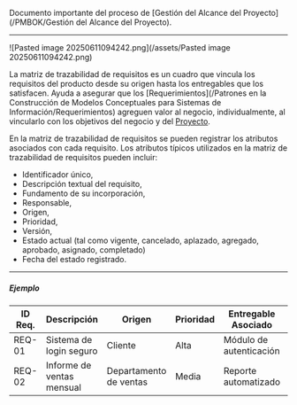 Documento importante del proceso de [Gestión del Alcance del Proyecto](/PMBOK/Gestión del Alcance del Proyecto).
****

![Pasted image 20250611094242.png](/assets/Pasted image 20250611094242.png)

La matriz de trazabilidad de requisitos es un cuadro que vincula los requisitos del producto desde su origen hasta los entregables que los satisfacen. 
Ayuda a asegurar que los [Requerimientos](/Patrones en la Construcción de Modelos Conceptuales para Sistemas de Información/Requerimientos) agreguen valor al negocio, individualmente, al vincularlo con los objetivos del negocio y del [Proyecto](/PMBOK/Proyecto).

En la matriz de trazabilidad de requisitos se pueden registrar los atributos asociados con cada requisito. 
Los atributos típicos utilizados en la matriz de trazabilidad de requisitos pueden incluir: 

- Identificador único, 
- Descripción textual del requisito, 
- Fundamento de su incorporación, 
- Responsable, 
- Origen, 
- Prioridad, 
- Versión, 
- Estado actual (tal como vigente, cancelado, aplazado, agregado, aprobado, asignado, completado) 
- Fecha del estado registrado.
****
##### **Ejemplo**

| ID Req. | Descripción               | Origen                 | Prioridad | Entregable Asociado     | Criterio de Aceptación      | Estado      |
| ------- | ------------------------- | ---------------------- | --------- | ----------------------- | --------------------------- | ----------- |
| REQ-01  | Sistema de login seguro   | Cliente                | Alta      | Módulo de autenticación | Autenticación en < 3 seg    | Completado  |
| REQ-02  | Informe de ventas mensual | Departamento de ventas | Media     | Reporte automatizado    | Precisión del 100% en datos | En progreso |


